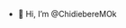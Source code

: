 - 👋 Hi, I’m @ChidiebereMOk


<!---
ChidiebereMOk/ChidiebereMOk is a ✨ special ✨ repository because its `README.md` (this file) appears on your GitHub profile.
You can click the Preview link to take a look at your changes.
--->
